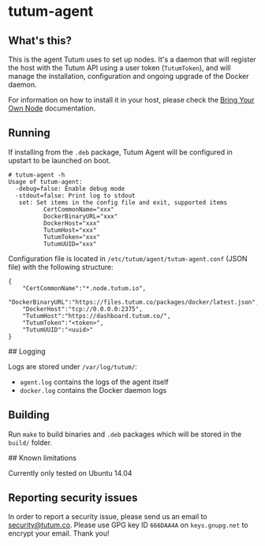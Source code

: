 tutum-agent
===========


## What's this?

This is the agent Tutum uses to set up nodes. It's a daemon that will register the host with the Tutum API using a user token (`TutumToken`), and will manage the installation, configuration and ongoing upgrade of the Docker daemon.

For information on how to install it in your host, please check the [Bring Your Own Node](https://support.tutum.co/support/solutions/articles/5000513678-bring-your-own-node) documentation.


## Running

If installing from the `.deb` package, Tutum Agent will be configured in upstart to be launched on boot.

```
# tutum-agent -h     
Usage of tutum-agent:
  -debug=false: Enable debug mode
  -stdout=false: Print log to stdout
   set: Set items in the config file and exit, supported items
          CertCommonName="xxx"
          DockerBinaryURL="xxx"
          DockerHost="xxx"
          TutumHost="xxx"
          TutumToken="xxx"
          TutumUUID="xxx"
```


Configuration file is located in `/etc/tutum/agent/tutum-agent.conf` (JSON file) with the following structure:

```
{
	"CertCommonName":"*.node.tutum.io",
	"DockerBinaryURL":"https://files.tutum.co/packages/docker/latest.json",
	"DockerHost":"tcp://0.0.0.0:2375",
	"TutumHost":"https://dashboard.tutum.co/",
	"TutumToken":"<token>",
	"TutumUUID":"<uuid>"
}
```

## Logging

Logs are stored under `/var/log/tutum/`:

* `agent.log` contains the logs of the agent itself
* `docker.log` contains the Docker daemon logs


## Building

Run `make` to build binaries and `.deb` packages which will be stored in the `build/` folder.


## Known limitations

Currently only tested on Ubuntu 14.04


## Reporting security issues

In order to report a security issue, please send us an email to [security@tutum.co](mailto:security@tutum.co). Please use GPG key ID `666DAA4A` on `keys.gnupg.net` to encrypt your email. Thank you!



